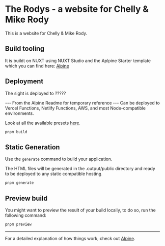 # The Rodys - a website for Chelly & Mike Rody
This is a website for Chelly & Mike Rody.  


## Build tooling
It is buildt on NUXT using NUXT Studio and the Aplpine Starter template which you can find here: [Alpine](https://alpine.nuxt.space)

## Deployment
The sight is deployed to ?????



--- From the Alpine Readme for temporary reference ---
Can be deployed to Vercel Functions, Netlify Functions, AWS, and most Node-compatible environments.

Look at all the available presets [here](https://v3.nuxtjs.org/guide/deploy/presets).

```bash
pnpm build
```

## Static Generation

Use the `generate` command to build your application.

The HTML files will be generated in the .output/public directory and ready to be deployed to any static compatible hosting.

```bash
pnpm generate
```

## Preview build

You might want to preview the result of your build locally, to do so, run the following command:

```bash
pnpm preview
```

---

For a detailed explanation of how things work, check out [Alpine](https://alpine.nuxt.space).
